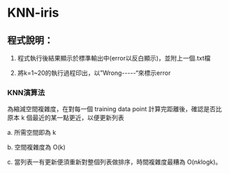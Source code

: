 # KNN-iris
## 程式說明：
1. 程式執行後結果顯示於標準輸出中(error以反白顯示)，並附上一個.txt檔

2. 將k=1~20的執行過程印出，以”Wrong-----“來標示error
### KNN演算法
為縮減空間複雜度，在對每一個 training data point 計算完距離後，確認是否比原本 k 個最近的某一點更近，以便更新列表

a. 所需空間即為 k

b. 空間複雜度為 O(k)

c. 當列表一有更新便須重新對整個列表做排序，時間複雜度最糟為 O(n*k*logk)。
